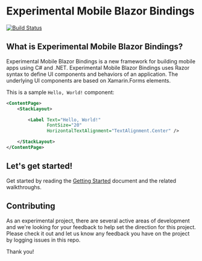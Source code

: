 # Experimental Mobile Blazor Bindings

[![Build Status](https://devdiv.visualstudio.com/Personal/_apis/build/status/xamarin.Emblazon?branchName=master)](https://devdiv.visualstudio.com/Personal/_build/latest?definitionId=12095&branchName=master)

## What is Experimental Mobile Blazor Bindings?

Experimental Mobile Blazor Bindings is a new framework for building mobile apps using C# and .NET. Experimental Mobile Blazor Bindings uses Razor syntax to define UI components and behaviors of an application. The underlying UI components are based on Xamarin.Forms elements.

This is a sample `Hello, World!` component:

```xml
<ContentPage>
    <StackLayout>

        <Label Text="Hello, World!"
               FontSize="20"
               HorizontalTextAlignment="TextAlignment.Center" />

    </StackLayout>
</ContentPage>
```


## Let's get started!

Get started by reading the [Getting Started]() document and the related walkthroughs.


## Contributing

As an experimental project, there are several active areas of development and we're looking for your feedback to help set the direction for this project. Please check it out and let us know any feedback you have on the project by logging issues in this repo.

Thank you!
